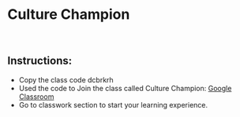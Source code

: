 # Culture Champion
​
## Instructions:
* Copy the class code dcbrkrh
* Used the code to Join the class called Culture Champion: [Google Classroom](https://classroom.google.com/) 
* Go to classwork section to start your learning experience.